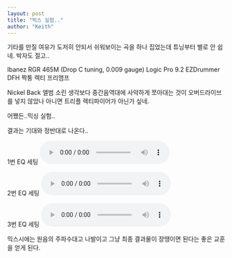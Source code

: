 ```yaml
---
layout: post
title: "믹스 실험.."
author: "Keith"
---
```


기타를 만질 여유가 도저히 안되서 쉬워보이는 곡을 하나 집었는데 튜닝부터 별로 안 쉽네. 박자도 절고..

Ibanez RGR 465M (Drop C tuning, 0.009 gauge)
Logic Pro 9.2
EZDrummer DFH
짝퉁 렉티 프리앰프

Nickel Back 앨범 소린 생각보다 중간음역대에 사악하게 쪼아대는 것이 오버드라이브를 넣지 않았나 아니면 트리플 렉티파이어가 아닌가 싶네.

어쨌든..믹싱 실험..

결과는 기대와 정반대로 나온다..

1번 EQ 세팅
<audio src="/assets/images/0a4d69e4964f31313e1bc66026950628.mp3" controls preload></audio>


2번 EQ 세팅
<audio src="/assets/images/63ec8b82ecb309607d4d88b704e46e79.mp3" controls preload></audio>


3번 EQ 세팅
<audio src="/assets/images/ff1ec83f0ce8b3b162a533b22c987d23.mp3" controls preload></audio>


믹스시에는 원음의 주파수대고 나발이고 그냥 최종 결과물이 장땡이면 된다는 좋은 교훈을 얻게 된다.

 

